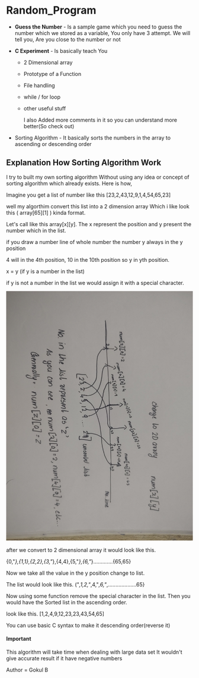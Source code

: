 # Random_Program

- **Guess the Number** - Is a sample game which you need to guess the number which we stored as a variable, You only have 3 attempt. We will tell you, Are you close to the number or not

- **C Experiment**  - Is basically teach You 
  - 2 Dimensional array
  - Prototype of a Function
  - File handling
  - while / for loop
  - other useful stuff
 
    I also Added more comments in it so you can understand more better(So check out)

- Sorting Algorithm  - It basically sorts the numbers in the array to ascending or descending order

## Explanation How Sorting Algorithm Work

I try to built my own sorting algorithm Without using any idea or concept of sorting algorithm which already exists.
Here is how,

Imagine you get a list of number like this [23,2,43,12,9,1,4,54,65,23] 

well my algorthim convert this list into a 2 dimension array Which i like look this ( array[65][1] ) kinda format.

Let's call like this array[x][y]. The x represent the position and y present the number which in the list.

if you draw a number line of whole number the number y always in the y position

4 will in the 4th position, 10 in the 10th position so y in yth position.

x = y (if y is a number in the list)

if y is not a number in the list we would assign it with a special character.

![Project Image](IMG_20231129_052528206.jpg)


after we convert to 2 dimensional array it would look like this.

{0,"*},{1,1},{2,2},{3,"*},{4,4},{5,"*},{6,"*}.............{65,65}

Now we take all the value in the y position change to list.

The list would look like this.
("*,1,2,"*,4,"*,6,"*,...................65}

Now using some function remove the special character in the list. Then you would have the Sorted list in the ascending order.

look like this.
[1,2,4,9,12,23,23,43,54,65]

You can use basic C syntax to make it descending order(reverse it)

#### Important 

This algorithm will take time when dealing with large data set
It wouldn't give accurate result if it have negative numbers



        


Author = Gokul B
          
          
          
          
          
          
  
